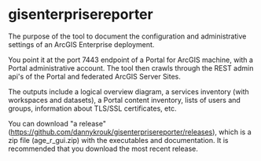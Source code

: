 # gisenterprisereporter

The purpose of the tool to document the configuration and administrative settings of an ArcGIS Enterprise deployment.

You point it at the port 7443 endpoint of a Portal for ArcGIS machine, with a Portal administrative account. The tool then crawls through the REST admin api's of the Portal and federated ArcGIS Server Sites.

The outputs include a logical overview diagram, a services inventory (with workspaces and datasets), a Portal content inventory, lists of users and groups, information about TLS/SSL certificates, etc.

You can download "a release" (https://github.com/dannykrouk/gisenterprisereporter/releases), which is a zip file (age_r_gui.zip) with the executables and documentation.  It is recommended that you download the most recent release.  
